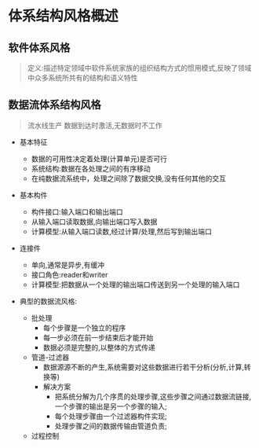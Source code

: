 # 体系结构风格概述

## 软件体系风格

> 定义:描述特定领域中软件系统家族的组织结构方式的惯用模式,反映了领域中众多系统所共有的结构和语义特性

## 数据流体系结构风格
> 流水线生产
> 数据到达时激活,无数据时不工作

* 基本特征
  * 数据的可用性决定着处理(计算单元)是否可行
  * 系统结构:数据在各处理之间的有序移动
  * 在纯数据流系统中，处理之间除了数据交换,没有任何其他的交互
* 基本构件
  * 构件接口:输入端口和输出端口
  * 从输入端口读取数据,向输出端口写入数据
  * 计算模型:从输入端口读数,经过计算/处理,然后写到输出端口
* 连接件
  * 单向,通常是异步,有缓冲
  * 接口角色:reader和writer
  * 计算模型:把数据从一个处理的输出端口传送到另一个处理的输入端口

* 典型的数据流风格:
  * 批处理
    * 每个步骤是一个独立的程序
    * 每一步必须在前一步结束后才能开始
    * 数据必须是完整的,以整体的方式传递
  * 管道-过滤器
    * 数据源源不断的产生,系统需要对这些数据进行若干分析(分析,计算,转换等)
    * 解决方案
      * 把系统分解为几个序贯的处理步骤,这些步骤之间通过数据流链接,一个步骤的输出是另一个步骤的输入;
      * 每个处理步骤由一个过滤器构件实现;
      * 处理步骤之间的数据传输由管道负责;
  * 过程控制
